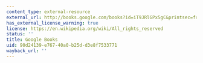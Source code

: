 ```yaml
---
content_type: external-resource
external_url: http://books.google.com/books?id=iT9JRlGPx5gC&printsec=frontcover
has_external_license_warning: true
license: https://en.wikipedia.org/wiki/All_rights_reserved
status: ''
title: Google Books
uid: 90d24139-e767-40a0-b25d-d3e8f7533771
wayback_url: ''
---
```

